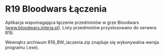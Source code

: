 # R19 Bloodwars Łączenia
 
 
Aplikacja wspomagająca łączenie przedmiotów w grze Bloodwars (www.bloodwars.interia.pl).
Listy przedmiotów przystosowano do serwera R19.
 
 




Wewnątrz archiwum R19_BW_laczenia.zip znajduje się wykonywalna wersja programu (.exe).
